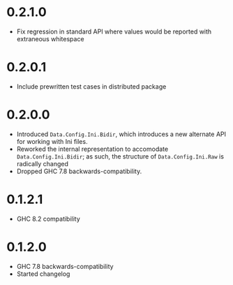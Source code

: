 0.2.1.0
=======

- Fix regression in standard API where values would be reported with
  extraneous whitespace

0.2.0.1
=======

- Include prewritten test cases in distributed package

0.2.0.0
=======

- Introduced `Data.Config.Ini.Bidir`, which introduces a new alternate
  API for working with Ini files.
- Reworked the internal representation to accomodate
  `Data.Config.Ini.Bidir`; as such, the structure of
  `Data.Config.Ini.Raw` is radically changed
- Dropped GHC 7.8 backwards-compatibility.

0.1.2.1
=======

- GHC 8.2 compatibility

0.1.2.0
=======

- GHC 7.8 backwards-compatibility
- Started changelog
